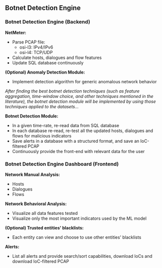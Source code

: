 ## Botnet Detection Engine  
### Botnet Detection Engine (Backend)  

**NetMeter:**  
- Parse PCAP file:  
	- osi-l3: IPv4/IPv6
	- osi-l4: TCP/UDP
- Calculate hosts, dialogues and flow features
- Update SQL database continuously

**(Optional) Anomaly Detection Module:**  
- Implement detection algorithm for generic anomalous network behavior

*After finding the best botnet detection techniques (such as feature aggregation, time-window choice, and other techniques mentioned in the literature), the botnet detection module will be implemented by using those techniques applied to the datasets...*  

**Botnet Detection Module:**  
- In a given time-rate, re-read data from SQL database
- In each database re-read, re-test all the updated hosts, dialogues and flows for malicious indicators
- Save alerts in a database with a structured format, and save an IoC-filtered PCAP
- Continuously provide the front-end with relevant data for the user


### Botnet Detection Engine Dashboard (Frontend)

**Network Manual Analysis:**  
- Hosts
- Dialogues
- Flows

**Network Behavioral Analysis:**
- Visualize all data features tested
- Visualize only the most important indicators used by the ML model

**(Optional) Trusted entities' blacklists:**  
- Each entity can view and choose to use other entities' blacklists

**Alerts:**  
- List all alerts and provide search/sort capabilities, download IoCs and download IoC-filtered PCAP
